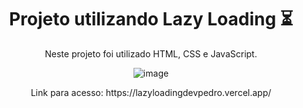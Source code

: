 <h1 align="center">Projeto utilizando Lazy Loading ⏳</h1>
<p align="center">Neste projeto foi utilizado HTML, CSS e JavaScript.</p>

<div align="center">

![image](https://github.com/user-attachments/assets/07363bc5-546e-487c-9431-d9d126d1a68e)

</div>

<p align="center"> Link para acesso: https://lazyloadingdevpedro.vercel.app/</p>

